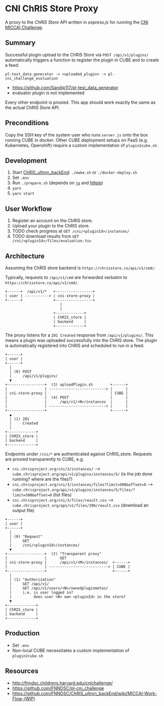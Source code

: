 # CNI ChRIS Store Proxy

A proxy to the _ChRIS Store_ API written in _express.js_ for running the
[CNI MICCAI Challenge](http://fnndsc.childrens.harvard.edu/cnichallenge/).

## Summary

Successful plugin upload to the ChRIS Store via `POST /api/v1/plugins/`
automatically triggers a function to register the plugin in CUBE and to
create a feed:

```
pl-test_data_generator -> <uploaded_plugin> -> pl-cni_challenge_evaluation
```

- https://github.com/Sandip117/pl-test_data_generator
- evaluator plugin is not implemented

Every other endpoint is proxied. This app should work exactly the same
as the actual ChRIS Store API.

## Preconditions

Copy the SSH key of the system user who runs `server.js` onto the
box running CUBE in _docker_. Other CUBE deployment setups on PaaS
(e.g. Kubernetes, Openshift) require a custom implementation of
`plugin2cube.sh`.

## Development

1. Start [ChRIS_ultron_backEnd](https://github.com/FNNDSC/ChRIS_ultron_backEnd): `./make.sh` or `./docker-deploy.sh`
2. Set `.env`
3. Run `./prepare.sh` (depends on [`jq`](https://stedolan.github.io/jq/) and [httpie](https://httpie.io/))
4. `yarn`
5. `yarn start`

## User Workflow

1. Register an account on the ChRIS store.
2. Upload your plugin to the ChRIS store.
3. TODO check progress at `GET /cni/<pluginId>/instances/`
4. TODO download results from `GET /cni/<pluginId>/files/evaluation.tsv`

## Architecture

Assuming the ChRIS store backend is `https://chrisstore.co/api/v1/cmd/`.

Typically, requests to `/api/v1/cmd` are forwarded verbatim to `https://chrisstore.co/api/v1/cmd/`.

```
+------+  /api/v1/*   +-----------------+
| user | -----------> | cni-store-proxy |
+------+              +-----------------+
                         |
                         |
                      +-------------+
                      | ChRIS_store |
                      | backend     |
                      +-------------+
```

The proxy listens for a `201 Created` response from `/api/v1/plugins/`.
This means a plugin was uploaded successfully into the ChRIS store. The plugin
is automatically registered into ChRIS and scheduled to run in a feed.


```
+------+
| user |
+------+
  |
  | (0) POST
  |     /api/v1/plugins/
  ▼
+-----------------+  (3) uploadPlugin.sh        +------+
|                 | --------------------------> |      |
| cni-store-proxy |                             | CUBE |
|                 |  (4) POST                   |      |
|                 |      /api/v1/<N>/instances  |      |
|                 | --------------------------> |      |
+-----------------+                             +------+
  ▲
  | (1) 201
  |     Created
  |
+-------------+
| ChRIS_store |
| backend     |
+-------------+
```

Endpoints under `/cni/*` are authenticated against ChRIS_store.
Requests are proxied transparently to CUBE, e.g.

- `cni.chrisproject.org/cni/3/instances/` --> `cube.chrisproject.org/api/v1/plugins/instances/5/` (is the job done running? where are the files?)
- `cni.chrisproject.org/cni/3/instances/files?limit=500&offset=0` --> `cube.chrisproject.org/api/v1/plugins/instances/5/files/?limit=500&offset=0` (list files)
- `cni.chrisproject.org/cni/3/files/result.csv` --> `cube.chrisproject.org/api/v1/files/396/result.csv` (download an output file)

```
+------+
| user |
+------+
  |
  | (0) "Request"
  |     GET
  |     /cni/<pluginId>/instances/
  ▼
+-----------------+  (2) "Transparent proxy"
|                 |      GET
| cni-store-proxy |      /api/v1/<M>/instances/  +------+
|                 | ---------------------------> | CUBE |
+-----------------+                              +------+
  |
  | (1) "Authorization"
  |     GET /api/v1/
  |     GET /api/v1/users/<N>/ownedpluginmetas/
  |     i.e. is user logged in?
  |          does user <N> own <pluginId> in the store?
  ▼
+-------------+
| ChRIS_store |
| backend     |
+-------------+
```

## Production

- Set `.env`
- Non-local CUBE necessitates a custom implementation of `plugin2cube.sh`

## Resources

- http://fnndsc.childrens.harvard.edu/cnichallenge/
- https://github.com/FNNDSC/pl-cni_challenge
- https://github.com/FNNDSC/ChRIS_ultron_backEnd/wiki/MICCAI-Work-Flow-(WIP)

